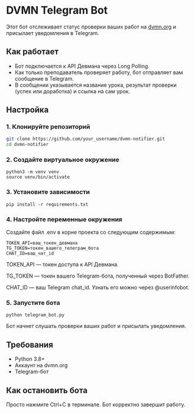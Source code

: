 # DVMN Telegram Bot

Этот бот отслеживает статус проверки ваших работ на [dvmn.org](https://dvmn.org/) и присылает уведомления в Telegram.

## Как работает

- Бот подключается к API Девмана через Long Polling.
- Как только преподаватель проверяет работу, бот отправляет вам сообщение в Telegram.
- В сообщении указывается название урока, результат проверки (успех или доработка) и ссылка на сам урок.

## Настройка

### 1. Клонируйте репозиторий

```bash
git clone https://github.com/your_username/dvmn-notifier.git
cd dvmn-notifier
```
### 2. Создайте виртуальное окружение
```
python3 -m venv venv
source venv/bin/activate
```
### 3. Установите зависимости
```
pip install -r requirements.txt
```
### 4. Настройте переменные окружения

Создайте файл .env в корне проекта со следующим содержимым:
```
TOKEN_API=ваш_токен_девмана
TG_TOKEN=токен_вашего_телеграм_бота
CHAT_ID=ваш_чат_id
```
TOKEN_API — токен доступа к API Девмана.

TG_TOKEN — токен вашего Telegram-бота, полученный через BotFather.

CHAT_ID — ваш Telegram chat_id. Узнать его можно через @userinfobot.

### 5. Запустите бота
```
python telegram_bot.py
```
Бот начнет слушать проверки ваших работ и присылать уведомления.

## Требования

- Python 3.8+
- Аккаунт на dvmn.org
- Telegram-бот

## Как остановить бота

Просто нажмите Ctrl+C в терминале. Бот корректно завершит работу.
